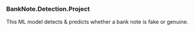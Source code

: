 ### BankNote.Detection.Project
This ML model detects &amp; predicts whether a bank note is fake or genuine.


